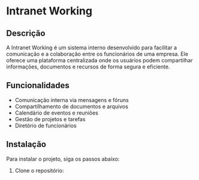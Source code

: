 # Intranet Working

## Descrição
A Intranet Working é um sistema interno desenvolvido para facilitar a comunicação e a colaboração entre os funcionários de uma empresa. Ele oferece uma plataforma centralizada onde os usuários podem compartilhar informações, documentos e recursos de forma segura e eficiente.

## Funcionalidades
- Comunicação interna via mensagens e fóruns
- Compartilhamento de documentos e arquivos
- Calendário de eventos e reuniões
- Gestão de projetos e tarefas
- Diretório de funcionários

## Instalação
Para instalar o projeto, siga os passos abaixo:

1. Clone o repositório:
    